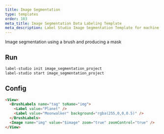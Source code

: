 ```yaml
---
title: Image Segmentation
type: templates
order: 103
meta_title: Image Segmentation Data Labeling Template
meta_description: Label Studio Image Segmentation Template for machine learning and data science data labeling projects.
---
```


Image segmentation using a brush and producing a mask

## Run

```bash
label-studio init image_segmentation_project
label-studio start image_segmentation_project
```

## Config 

```html
<View>
  <BrushLabels name="tag" toName="img">
    <Label value="Planet" />
    <Label value="Moonwalker" background="rgba(255,0,0,0.5)" />
  </BrushLabels>
  <Image name="img" value="$image" zoom="true" zoomControl="true" />
</View>
```
